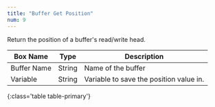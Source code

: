 ```yaml
---
title: "Buffer Get Position"
num: 9
---
```


Return the position of a buffer's read/write head.


| Box Name | Type | Description | 
|-------|--------|--------
|Buffer Name	|String	| Name of the buffer
|Variable|String|Variable to save the position value in.
{:class='table table-primary'}









